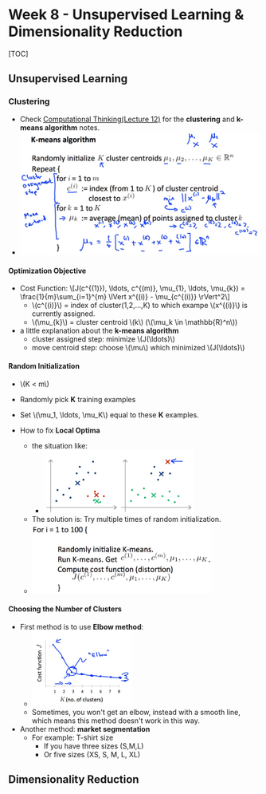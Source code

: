 # Week 8 - Unsupervised Learning & Dimensionality Reduction

[TOC]

## Unsupervised Learning

### Clustering

* Check [Computational Thinking(Lecture 12)](https://cs.ericyy.me/computational-thinking/lecture-12.html#clustering) for the **clustering** and **k-means algorithm** notes.
* <img src="media/15114179881526.jpg" width=500 />

#### Optimization Objective

* Cost Function: \\[J(c^{(1)}), \ldots, c^{(m)}, \mu_{1}, \ldots, \mu_{k}) = \frac{1}{m}\sum_{i=1}^{m} \lVert x^{(i)} - \mu_{c^{(i)}} \rVert^2\\]
    * \\(c^{(i)}\\) = index of cluster(1,2,...,K) to which exampe \\(x^{(i)}\\) is currently assigned.
    * \\(\mu_{k}\\) = cluster centroid \\(k\\) (\\(\mu_k \in \mathbb{R}^n\\))
* a little explanation about the **k-means algorithm** 
    * cluster assigned step: minimize \\(J(\ldots)\\)
    * move centroid step: choose \\(\mu\\) which minimized \\(J(\ldots)\\)

#### Random Initialization

* \\(K < m\\)
* Randomly pick **K** training examples
* Set \\(\mu_1, \ldots, \mu_K\\) equal to these **K** examples.
     
* How to fix **Local Optima**
    * the situation like:
        * <img src="media/15114196883603.jpg" width=300 />
    * The solution is: Try multiple times of random initialization.
    * <img src="media/15114197571420.jpg" width=360 />
     
####  Choosing the Number of Clusters
    
* First method is to use **Elbow method**: 
    * <img src="media/15114210748168.jpg" width=200 />
    * Sometimes, you won't get an elbow, instead with a smooth line, which means this method doesn't work in this way.
* Another method: **market segmentation**
    * For example: T-shirt size
        * If you have three sizes (S,M,L)
        * Or five sizes (XS, S, M, L, XL)

        
## Dimensionality Reduction



